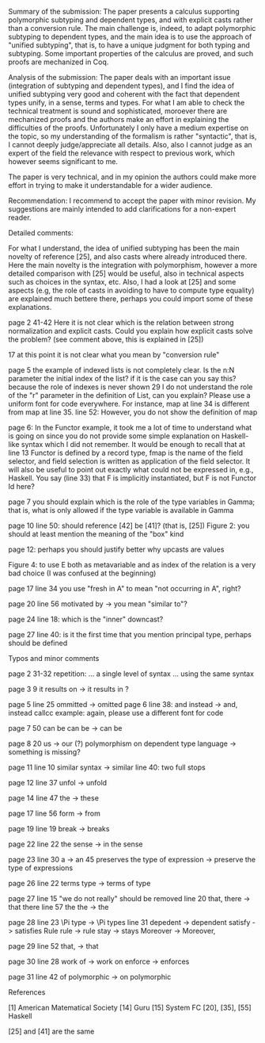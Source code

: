 Summary of the submission:
The paper presents a calculus supporting polymorphic subtyping and dependent types, and with explicit casts rather than a conversion rule. The main challenge is, indeed, to adapt polymorphic subtyping to dependent types, and the main idea is to use the approach of "unified subtyping", that is, to have a unique judgment for both typing and subtyping. Some important properties of the calculus are proved, and such proofs are mechanized in Coq.

Analysis of the submission:
The paper deals with an important issue (integration of subtyping and dependent types), and I find the idea of unified subtyping very good and coherent with the fact that dependent types unify, in a sense, terms and types. For what I am able to check the technical treatment is sound and sophisticated, moroever there are mechanized proofs and the authors make an effort in explaining the difficulties of the proofs.
Unfortunately I only have a medium expertise on the topic, so my understanding of the formalism is rather "syntactic", that is, I cannot deeply judge/appreciate all details. Also, also I cannot judge as an expert of the field the relevance with respect to previous work, which however seems significant to me.

The paper is very technical, and in my opinion the authors could make more effort in trying to make it understandable for a wider audience.

Recommendation:
I recommend to accept the paper with minor revision. My suggestions are mainly intended to add clarifications for a non-expert reader.

Detailed comments:

For what I understand, the idea of unified subtyping has been the main novelty of reference [25], and also casts where already introduced there. Here the main novelty is the integration with polymorphism, however a more detailed comparison with [25] would be useful, also in technical aspects such as choices in the syntax, etc. Also, I had a look at [25] and some aspects (e.g, the role of casts in avoiding to have to compute type equality) are explained much bettere there, perhaps you could import some of these explanations.

page 2 41-42 Here it is not clear which is the relation between strong normalization and explicit casts. Could you explain how explicit casts solve the problem? (see comment above, this is explained in [25])

17 at this point it is not clear what you mean by "conversion rule"

page 5 the example of indexed lists is not completely clear. Is the n:N parameter the initial index of the list? if it is the case can you say this? because the role of indexes is never shown
29 I do not understand the role of the "r" parameter in the definition of List, can you explain?
Please use a uniform font for code everywhere. For instance, map at line 34 is different from map at
line 35.
line 52: However, you do not show the definition of map

page 6: In the Functor example, it took me a lot of time to understand what is going on since you do not provide some simple explanation on Haskell-like syntax which I did not remember. It would be enough to recall that at line 13 Functor is defined by a record type, fmap is the name of the field selector, and field selection is written as application of the field selector.
It will also be useful to point out exactly what could not be expressed in, e.g., Haskell.
You say (line 33) that F is implicitly instantiated, but F is not Functor Id here?

page 7 you should explain which is the role of the type variables in Gamma; that is, what is only allowed if the type variable is available in Gamma

page 10 line 50: should reference [42] be [41]? (that is, [25])
Figure 2: you should at least mention the meaning of the "box" kind

page 12: perhaps you should justify better why upcasts are values

Figure 4: to use E both as metavariable and as index of the relation is a very bad choice (I was confused at the beginning)

page 17 line 34 you use "fresh in A" to mean "not occurring in A", right?

page 20 line 56 motivated by -> you mean "similar to"?

page 24 line 18: which is the "inner" downcast?

page 27 line 40: is it the first time that you mention principal type, perhaps should be defined

Typos and minor comments

page 2 31-32 repetition: ... a single level of syntax ... using the same syntax

page 3 9 it results on -> it results in ?

page 5 line 25 ommitted -> omitted
page 6 line 38: and instead -> and, instead
callcc example: again, please use a different font for code

page 7 50 can be can be -> can be

page 8
20 us -> our (?)
polymorphism on dependent type language -> something is missing?

page 11 line 10 similar syntax -> similar
line 40: two full stops

page 12 line 37 unfol -> unfold

page 14 line 47 the -> these

page 17 line 56 form -> from

page 19 line 19 break -> breaks

page 22 line 22 the sense -> in the sense

page 23 line 30 a -> an
45 preserves the type of expression -> preserve the type of expressions

page 26 line 22 terms type -> terms of type

page 27 line 15 "we do not really" should be removed
line 20 that, there -> that there
line 57 the the -> the

page 28 line 23 \Pi type -> \Pi types
line 31 depedent -> dependent
satisfy -> satisfies
Rule rule -> rule
stay -> stays
Moreover -> Moreover,

page 29 line 52 that, -> that

page 30 line 28 work of -> work on
enforce -> enforces

page 31 line 42 of polymorphic -> on polymorphic

References

 [1] American Matematical Society
 [14] Guru
 [15] System FC
 [20], [35], [55] Haskell

  [25] and [41] are the same

